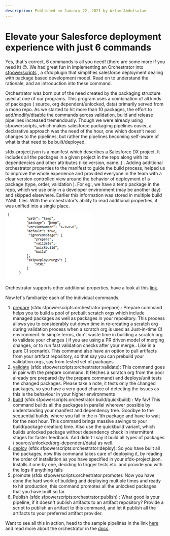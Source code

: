 ```yaml
---
description: Published on January 22, 2021 by Azlam Abdulsalam
---
```


# Elevate your Salesforce deployment experience with just 6 commands

Yes, that's correct, 6 commands is all you need! (there are some more if you need it) 😊. We had great fun in implementing an Orchestrator into [sfpowerscripts](https://dxatscale.gitbook.io/sfpowerscripts/) , a sfdx plugin that simplifies salesforce deployment dealing with package based development model. Read on to understand the rationale, and an introduction into these command.

Orchestrator was born out of the need created by the packaging structure used at one of our programs. This program uses a combination of all kinds of packages ( source, org dependent/unlocked, data) primarily served from a mono repo. As we started to hit more than 10 packages, the effort to add/modify/disable the commands across validation, build and release pipelines increased tremendously. Though we were already using sfpowerscripts, which makes salesforce packaging pipelines easier, a declarative approach was the need of the hour, one which doesn’t need changes to the pipelines, but rather the pipelines becoming self-aware of what is that need to be built/deployed.

sfdx-project.json is a manifest which describes a Salesforce DX project. It includes all the packages in a given project in the repo along with its dependencies and other attributes (like version, name..) . Adding additional orchestrator properties to the manifest to guide the build process, helped us to improve the whole experience and provided everyone in the team with a clear version controlled view around the behavior of deployment of a package (type, order, validation ). For eg:, we have a temp package in the repo, which we use only in a developer environment (may be another day) and skipped elsewhere. Earlier this information was stored in multiple build YAML files. With the orchestrator's ability to read additional properties, it was unified into a single place.

![](../../.gitbook/assets/1611277288821.png)

Orchestrator supports other additional properties, have a look at this [link](https://dxatscale.gitbook.io/sfpowerscripts/faq/orchestrator#hmm-these-orchestrator-contains-pretty-powerful-one-line-commands-will-i-lose-my-flexibility-in-my-pipeline).

Now let's familiarize each of the individual commands.

1. [prepare](https://dxatscale.gitbook.io/sfpowerscripts/faq/orchestrator/prepare) (sfdx sfpowerscripts:orchestrator:prepare) : Prepare command helps you to build a pool of prebuilt scratch orgs which include managed packages as well as packages in your repository. This process allows you to considerably cut down time in re-creating a scratch org during validation process when a scratch org is used as Just-in-time CI environment. In simple terms, don't waste time in building a scratch org to validate your changes ( if you are using a PR driven model of merging changes, or to run fast validation checks after your merge.. Like in a pure CI scenario). This command also have an option to pull artifacts from your artifact repository, so that say you can prebuild your validation orgs, say from tested set of packages.
2. [validate](https://dxatscale.gitbook.io/sfpowerscripts/faq/orchestrator/validate) (sfdx sfpowerscripts:orchestrator:validate): This command goes in pair with the prepare command. It fetches a scratch org from the pool already pre prepared (by the prepare command) and deploys/unit tests the changed packages. Please take a note, it tests only the changed packages, so you have a very good chance of detecting the issues as this is the behaviour in your higher environments
3. [build](https://dxatscale.gitbook.io/sfpowerscripts/faq/orchestrator/build-and-quickbuild) (sfdx sfpowerscripts:orchestrator:build/quickbuild) : My fav! This command builds all the packages in parallel wherever possible by understanding your manifest and dependency tree. Goodbye to the sequential builds, where you fail in the n-1th package and have to wait for the next hour. This command brings massive savings to your build(package creation) time. Also use the quickbuild variant, which builds unlocked package without dependency check in intermittent stages for faster feedback. And didn't I say it build all types of packages ( source/unlocked/org-dependent/data) as well.
4. [deploy](https://dxatscale.gitbook.io/sfpowerscripts/faq/orchestrator/deploy) (sfdx sfpowerscripts:orchestrator:deploy): So you have built all the packages, now this command takes care of deploying it, by reading the order of installation as you have specified in your sfdx-project.json. Installs it one by one, deciding to trigger tests etc. and provide you with the logs if anything fails
5. promote (sfdx sfpowerscripts:orchestrator:promote): Now you have done the hard work of building and deploying multiple times and ready to hit production, this command promotes all the unlocked packages that you have built so far.
6. Publish (sfdx sfpowerscripts:orchestrator:publish) : What good is your pipeline, if it doesn't publish artifacts to an artifact repository? Provide a script to publish an artifact to this command, and let it publish all the artifacts to your preferred artifact provider.

Want to see all this in action, head to the sample pipelines in the link [here](https://github.com/dxatscale/easy-spaces-lwc/tree/develop/.github/workflows) and read more about the orchestrator in the [docs](https://dxatscale.gitbook.io/sfpowerscripts/faq/orchestrator).

